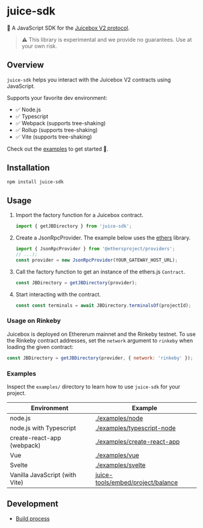 # juice-sdk

🧃 A JavaScript SDK for the
[Juicebox V2 protocol](https://github.com/jbx-protocol/juice-contracts-v2).

> ⚠️ This library is experimental and we provide no guarantees. Use at your own
> risk.

## Overview

`juice-sdk` helps you interact with the Juicebox V2 contracts using JavaScript.

Supports your favorite dev environment:

- ✅ Node.js
- ✅ Typescript
- ✅ Webpack (supports tree-shaking)
- ✅ Rollup (supports tree-shaking)
- ✅ Vite (supports tree-shaking)

Check out the [examples](#examples) to get started 🚀.

## Installation

```bash
npm install juice-sdk
```

## Usage

1. Import the factory function for a Juicebox contract.

   ```js
   import { getJBDirectory } from 'juice-sdk';
   ```

1. Create a JsonRpcProvider. The example below uses the
   [ethers](https://docs.ethers.io/v5/) library.

   ```js
   import { JsonRpcProvider } from '@ethersproject/providers';
   // ...);
   const provider = new JsonRpcProvider(YOUR_GATEWAY_HOST_URL);
   ```

1. Call the factory function to get an instance of the ethers.js `Contract`.

   ```js
   const JBDirectory = getJBDirectory(provider);
   ```

1. Start interacting with the contract.

   ```js
   const const terminals = await JBDirectory.terminalsOf(projectId);
   ```

### Usage on Rinkeby

Juicebox is deployed on Ethererum mainnet and the Rinkeby testnet. To use the
Rinkeby contract addresses, set the `network` argument to `rinkeby` when loading
the given contract:

```js
const JBDirectory = getJBDirectory(provider, { network: 'rinkeby' });
```

### Examples

Inspect the `examples/` directory to learn how to use `juice-sdk` for your
project.

| Environment                    | Example                                                                                                          |
| ------------------------------ | ---------------------------------------------------------------------------------------------------------------- |
| node.js                        | [./examples/node](./examples/node)                                                                               |
| node.js with Typescript        | [./examples/typescript-node](./examples/typescript-node)                                                         |
| create-react-app (webpack)     | [./examples/create-react-app](./examples/create-react-app)                                                       |
| Vue                            | [./examples/vue](./examples/vue)                                                                                 |
| Svelte                         | [./examples/svelte](./examples/svelte)                                                                           |
| Vanilla JavaScript (with Vite) | [juice-tools/embed/project/balance](https://github.com/jbx-protocol/juice-tools/tree/main/embed/project/balance) |

## Development

- [Build process](./doc/build-process.md)
